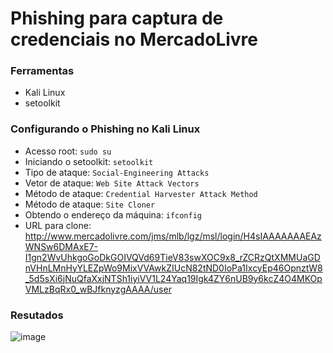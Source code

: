 # Phishing para captura de credenciais no MercadoLivre

### Ferramentas

- Kali Linux
- setoolkit

### Configurando o Phishing no Kali Linux

- Acesso root: ``` sudo su ```
- Iniciando o setoolkit: ``` setoolkit ```
- Tipo de ataque: ``` Social-Engineering Attacks ```
- Vetor de ataque: ``` Web Site Attack Vectors ```
- Método de ataque: ```Credential Harvester Attack Method ```
- Método de ataque: ``` Site Cloner ```
- Obtendo o endereço da máquina: ``` ifconfig ```
- URL para clone: http://www.mercadolivre.com/jms/mlb/lgz/msl/login/H4sIAAAAAAAEAzWNSw6DMAxE7-I1gn2WvUhkgoGoDkGOIVQVd69TieV83swXOC9x8_rZCRzQtXMMUaGDnVHnLMnHyYLEZpWo9MixVVAwkZIUcN82tND0IoPa1IxcyEp46OpnztW8_5d5sXi6jNuQfaXxjNTSh1iyiVV1L24Yaq19Igk4ZY6nUB9y6kcZ4O4MKOpVMLzBqRx0_wBJfknyzgAAAA/user

### Resutados

![image](https://github.com/jpmamededs/phishing/assets/124704371/18c828be-330e-4380-afbe-0f713bde67a0)
